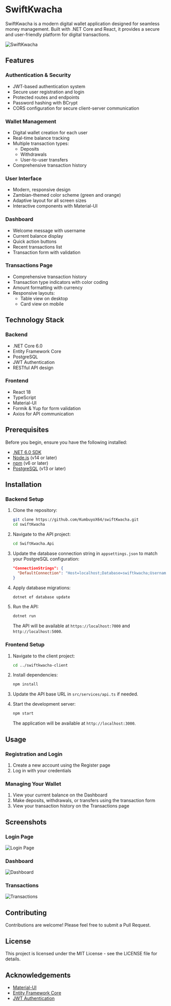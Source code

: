 # SwiftKwacha

SwiftKwacha is a modern digital wallet application designed for seamless money management. Built with .NET Core and React, it provides a secure and user-friendly platform for digital transactions.

![SwiftKwacha](https://via.placeholder.com/800x400?text=SwiftKwacha+Digital+Wallet)

## Features

### Authentication & Security
- JWT-based authentication system
- Secure user registration and login
- Protected routes and endpoints
- Password hashing with BCrypt
- CORS configuration for secure client-server communication

### Wallet Management
- Digital wallet creation for each user
- Real-time balance tracking
- Multiple transaction types:
  - Deposits
  - Withdrawals
  - User-to-user transfers
- Comprehensive transaction history

### User Interface
- Modern, responsive design
- Zambian-themed color scheme (green and orange)
- Adaptive layout for all screen sizes
- Interactive components with Material-UI

### Dashboard
- Welcome message with username
- Current balance display
- Quick action buttons
- Recent transactions list
- Transaction form with validation

### Transactions Page
- Comprehensive transaction history
- Transaction type indicators with color coding
- Amount formatting with currency
- Responsive layouts:
  - Table view on desktop
  - Card view on mobile

## Technology Stack

### Backend
- .NET Core 6.0
- Entity Framework Core
- PostgreSQL
- JWT Authentication
- RESTful API design

### Frontend
- React 18
- TypeScript
- Material-UI
- Formik & Yup for form validation
- Axios for API communication

## Prerequisites

Before you begin, ensure you have the following installed:
- [.NET 6.0 SDK](https://dotnet.microsoft.com/download/dotnet/6.0)
- [Node.js](https://nodejs.org/) (v14 or later)
- [npm](https://www.npmjs.com/) (v6 or later)
- [PostgreSQL](https://www.postgresql.org/download/) (v13 or later)

## Installation

### Backend Setup

1. Clone the repository:
   ```bash
   git clone https://github.com/KumbuyoX64/swiftKwacha.git
   cd swiftKwacha
   ```

2. Navigate to the API project:
   ```bash
   cd SwiftKwacha.Api
   ```

3. Update the database connection string in `appsettings.json` to match your PostgreSQL configuration:
   ```json
   "ConnectionStrings": {
     "DefaultConnection": "Host=localhost;Database=swiftkwacha;Username=your_username;Password=your_password"
   }
   ```

4. Apply database migrations:
   ```bash
   dotnet ef database update
   ```

5. Run the API:
   ```bash
   dotnet run
   ```
   The API will be available at `https://localhost:7000` and `http://localhost:5000`.

### Frontend Setup

1. Navigate to the client project:
   ```bash
   cd ../swiftkwacha-client
   ```

2. Install dependencies:
   ```bash
   npm install
   ```

3. Update the API base URL in `src/services/api.ts` if needed.

4. Start the development server:
   ```bash
   npm start
   ```
   The application will be available at `http://localhost:3000`.

## Usage

### Registration and Login
1. Create a new account using the Register page
2. Log in with your credentials

### Managing Your Wallet
1. View your current balance on the Dashboard
2. Make deposits, withdrawals, or transfers using the transaction form
3. View your transaction history on the Transactions page

## Screenshots

### Login Page
![Login Page](https://via.placeholder.com/600x300?text=Login+Page)

### Dashboard
![Dashboard](https://via.placeholder.com/600x300?text=Dashboard)

### Transactions
![Transactions](https://via.placeholder.com/600x300?text=Transactions)

## Contributing

Contributions are welcome! Please feel free to submit a Pull Request.

## License

This project is licensed under the MIT License - see the LICENSE file for details.

## Acknowledgements

- [Material-UI](https://mui.com/)
- [Entity Framework Core](https://docs.microsoft.com/en-us/ef/core/)
- [JWT Authentication](https://jwt.io/)
